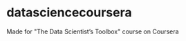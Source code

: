 datasciencecoursera
===================

Made for "The Data Scientist’s Toolbox" course on Coursera
